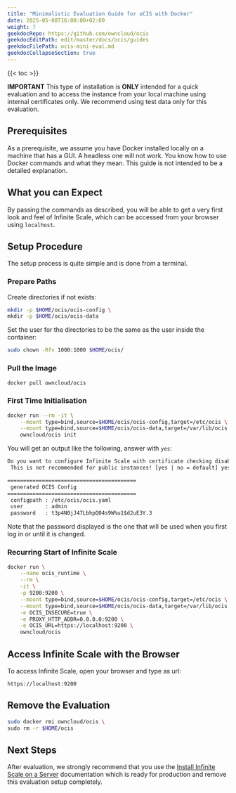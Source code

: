 ```yaml
---
title: "Minimalistic Evaluation Guide for oCIS with Docker"
date: 2025-05-08T16:00:00+02:00
weight: 7
geekdocRepo: https://github.com/owncloud/ocis
geekdocEditPath: edit/master/docs/ocis/guides
geekdocFilePath: ocis-mini-eval.md
geekdocCollapseSection: true
---
```


{{< toc >}}

**IMPORTANT** This type of installation is **ONLY** intended for a quick evaluation and to access the instance from your local machine using internal certificates only. We recommend using test data only for this evaluation.

## Prerequisites

As a prerequisite, we assume you have Docker installed locally on a machine that has a GUI. A headless one will not work. You know how to use Docker commands and what they mean. This guide is not intended to be a detailed explanation.

## What you can Expect

By passing the commands as described, you will be able to get a very first look and feel of Infinite Scale, which can be accessed from your browser using `localhost`.

## Setup Procedure

The setup process is quite simple and is done from a terminal.

### Prepare Paths

Create directories if not exists:

```bash
mkdir -p $HOME/ocis/ocis-config \
mkdir -p $HOME/ocis/ocis-data
```

Set the user for the directories to be the same as the user inside the container:

```bash
sudo chown -Rfv 1000:1000 $HOME/ocis/
```

### Pull the Image

```bash
docker pull owncloud/ocis
```

### First Time Initialisation

```bash
docker run --rm -it \
    --mount type=bind,source=$HOME/ocis/ocis-config,target=/etc/ocis \
    --mount type=bind,source=$HOME/ocis/ocis-data,target=/var/lib/ocis \
    owncloud/ocis init
```

You will get an output like the following, answer with `yes`:

```txt {hl_lines=[9]}
Do you want to configure Infinite Scale with certificate checking disabled?
 This is not recommended for public instances! [yes | no = default] yes

=========================================
 generated OCIS Config
=========================================
 configpath : /etc/ocis/ocis.yaml
 user       : admin
 password   : t3p4N0jJ47LbhpQ04s9W%u1$d2uE3Y.3
```

Note that the password displayed is the one that will be used when you first log in or until it is changed.

### Recurring Start of Infinite Scale

```bash
docker run \
    --name ocis_runtime \
    --rm \
    -it \
    -p 9200:9200 \
    --mount type=bind,source=$HOME/ocis/ocis-config,target=/etc/ocis \
    --mount type=bind,source=$HOME/ocis/ocis-data,target=/var/lib/ocis \
    -e OCIS_INSECURE=true \
    -e PROXY_HTTP_ADDR=0.0.0.0:9200 \
    -e OCIS_URL=https://localhost:9200 \
    owncloud/ocis
```

## Access Infinite Scale with the Browser

To access Infinite Scale, open your browser and type as url:

```
https://localhost:9200
```

## Remove the Evaluation

```bash
sudo docker rmi owncloud/ocis \
sudo rm -r $HOME/ocis
```

## Next Steps

After evaluation, we strongly recommend that you use the [Install Infinite Scale on a Server](https://doc.owncloud.com/ocis/next/depl-examples/ubuntu-compose/ubuntu-compose-prod.html) documentation which is ready for production and remove this evaluation setup completely.
